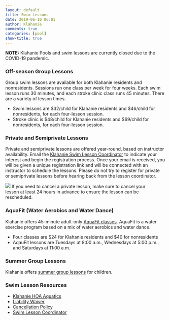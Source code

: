 ```yaml
---
layout: default
title: Swim Lessons
date: 2019-06-10 06:01
author: Klahanie
comments: true
categories: [pool]
show-title: true
---
```


<div class="alert alert-warning">
<strong>NOTE:</strong> Klahanie Pools and swim lessons are currently closed due to the COVID-19 pandemic. 
</div>

### Off-season Group Lessons

Group swim lessons are available for both Klahanie residents and nonresidents. Sessions run one class per week for four weeks. Each swim lesson runs 30 minutes, and each stroke clinic class runs 45 minutes. There are a variety of lesson times. 

* Swim lessons are $32/child for Klahanie residents and $46/child for nonresidents, for each four-lesson session.
* Stroke clinic is $48/child for Klahanie residents and $69/child for nonresidents, for each four-lesson session.

### Private and Semiprivate Lessons

Private and semiprivate lessons are offered year-round, based on instructor availability. Email the [Klahanie Swim Lesson Coordinator](mailto:swimlessons@klahanie.com) to indicate your interest and begin the registration process. Once your email is received, you will be given a unique registration link and will be connected with an instructor to schedule the lessons. Please do not try to register for private or semiprivate lessons before hearing back from the lesson coordinator.

<img src="{{site.url}}images/swim-1.jpg" class="float-right" style="max-width:200px;">
If you need to cancel a private lesson, make sure to cancel your lesson at least 24 hours in advance to ensure the lesson can be rescheduled.

### AquaFit (Water Aerobics and Water Dance)

Klahanie offers 45-minute adult-only [AquaFit classes](https://www.teamunify.com/TabGeneric.jsp?_tabid_=227027&team=cmkhoaa). AquaFit is a water exercise program based on a mix of water aerobics and water dance.

* Four classes are $24 for Klahanie residents and $40 for nonresidents
* AqauFit lessons are Tuesdays at 8:00 a.m., Wednesdays at 5:00 p.m., and Saturdays at 11:00 a.m.

### Summer Group Lessons

Klahanie offers [summer group lessons](https://www.teamunify.com/SubTabGeneric.jsp?team=cmkhoaa&_stabid_=167646) for children.

### Swim Lesson Resources

* <a href="https://www.teamunify.com/cmkhoaa">Klahanie HOA Aquatics</a>
* <a href="{{site.url}}/files/liability-waiver.pdf">Liability Waiver</a>
* <a href="{{site.url}}/files/cancellation-policy.pdf">Cancellation Policy</a>
* <a href="mailto:swimlessons@klahanie.com">Swim Lesson Coordinator</a>